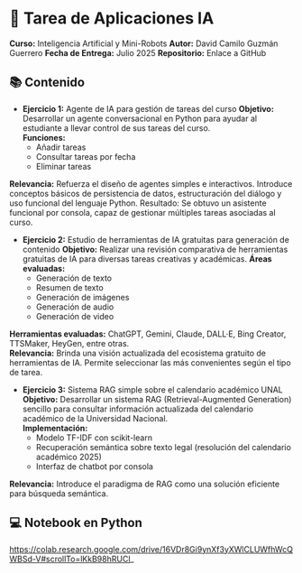 # 🤖 Tarea de Aplicaciones IA
**Curso:** Inteligencia Artificial y Mini-Robots
**Autor:** David Camilo Guzmán Guerrero
**Fecha de Entrega:** Julio 2025
**Repositorio:** Enlace a GitHub

## 📚 Contenido
- **Ejercicio 1:** Agente de IA para gestión de tareas del curso
**Objetivo:** Desarrollar un agente conversacional en Python para ayudar al estudiante a llevar control de sus tareas del curso.  
**Funciones:**
  - Añadir tareas
  - Consultar tareas por fecha
  - Eliminar tareas  

**Relevancia:** Refuerza el diseño de agentes simples e interactivos. Introduce conceptos básicos de persistencia de datos, estructuración del diálogo y uso funcional del lenguaje Python.
Resultado: Se obtuvo un asistente funcional por consola, capaz de gestionar múltiples tareas asociadas al curso.

- **Ejercicio 2:** Estudio de herramientas de IA gratuitas para generación de contenido
**Objetivo:** Realizar una revisión comparativa de herramientas gratuitas de IA para diversas tareas creativas y académicas.  **Áreas evaluadas:**
  - Generación de texto
  - Resumen de texto
  - Generación de imágenes
  - Generación de audio
  - Generación de video

**Herramientas evaluadas:** ChatGPT, Gemini, Claude, DALL·E, Bing Creator, TTSMaker, HeyGen, entre otras.  
**Relevancia:** Brinda una visión actualizada del ecosistema gratuito de herramientas de IA. Permite seleccionar las más convenientes según el tipo de tarea.  

- **Ejercicio 3:** Sistema RAG simple sobre el calendario académico UNAL
**Objetivo:** Desarrollar un sistema RAG (Retrieval-Augmented Generation) sencillo para consultar información actualizada del calendario académico de la Universidad Nacional.  
**Implementación:** 
  - Modelo TF-IDF con scikit-learn
  - Recuperación semántica sobre texto legal (resolución del calendario académico 2025)
  - Interfaz de chatbot por consola

**Relevancia:** Introduce el paradigma de RAG como una solución eficiente para búsqueda semántica.

## 💻 Notebook en Python
https://colab.research.google.com/drive/16VDr8Gi9ynXf3yXWlCLUWfhWcQWBSd-V#scrollTo=lKkB98hRUCl_
